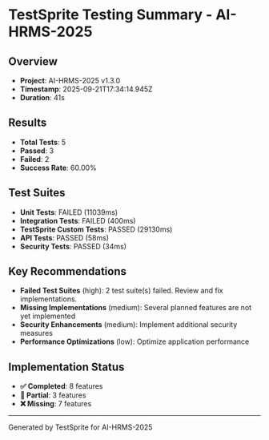 
# TestSprite Testing Summary - AI-HRMS-2025

## Overview
- **Project**: AI-HRMS-2025 v1.3.0
- **Timestamp**: 2025-09-21T17:34:14.945Z
- **Duration**: 41s

## Results
- **Total Tests**: 5
- **Passed**: 3
- **Failed**: 2
- **Success Rate**: 60.00%

## Test Suites
- **Unit Tests**: FAILED (11039ms)
- **Integration Tests**: FAILED (400ms)
- **TestSprite Custom Tests**: PASSED (29130ms)
- **API Tests**: PASSED (58ms)
- **Security Tests**: PASSED (34ms)

## Key Recommendations
- **Failed Test Suites** (high): 2 test suite(s) failed. Review and fix implementations.
- **Missing Implementations** (medium): Several planned features are not yet implemented
- **Security Enhancements** (medium): Implement additional security measures
- **Performance Optimizations** (low): Optimize application performance

## Implementation Status
- **✅ Completed**: 8 features
- **🚧 Partial**: 3 features
- **❌ Missing**: 7 features

---
Generated by TestSprite for AI-HRMS-2025

